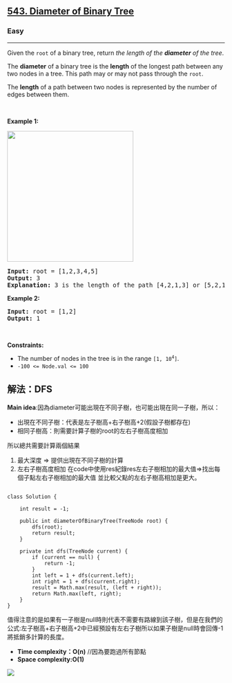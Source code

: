 <h2><a href="https://leetcode.com/problems/diameter-of-binary-tree/">543. Diameter of Binary Tree</a></h2><h3>Easy</h3><hr><div><p>Given the <code>root</code> of a binary tree, return <em>the length of the <strong>diameter</strong> of the tree</em>.</p>

<p>The <strong>diameter</strong> of a binary tree is the <strong>length</strong> of the longest path between any two nodes in a tree. This path may or may not pass through the <code>root</code>.</p>

<p>The <strong>length</strong> of a path between two nodes is represented by the number of edges between them.</p>

<p>&nbsp;</p>
<p><strong class="example">Example 1:</strong></p>
<img alt="" src="https://assets.leetcode.com/uploads/2021/03/06/diamtree.jpg" style="width: 292px; height: 302px;">
<pre><strong>Input:</strong> root = [1,2,3,4,5]
<strong>Output:</strong> 3
<strong>Explanation:</strong> 3 is the length of the path [4,2,1,3] or [5,2,1,3].
</pre>

<p><strong class="example">Example 2:</strong></p>

<pre><strong>Input:</strong> root = [1,2]
<strong>Output:</strong> 1
</pre>

<p>&nbsp;</p>
<p><strong>Constraints:</strong></p>

<ul>
	<li>The number of nodes in the tree is in the range <code>[1, 10<sup>4</sup>]</code>.</li>
	<li><code>-100 &lt;= Node.val &lt;= 100</code></li>
</ul>
</div>


<h2>解法：DFS</h2>

**Main idea**:因為diameter可能出現在不同子樹，也可能出現在同一子樹，所以：
* 出現在不同子樹：代表是左子樹高+右子樹高+2(假設子樹都存在)
* 相同子樹高：則需要計算子樹的root的左右子樹高度相加

所以總共需要計算兩個結果
1. 最大深度 => 提供出現在不同子樹的計算
2. 左右子樹高度相加
在code中使用res紀錄res左右子樹相加的最大值=>找出每個子點左右子樹相加的最大值
並比較父點的左右子樹高相加是更大。

```

class Solution {

    int result = -1;

    public int diameterOfBinaryTree(TreeNode root) {
        dfs(root);
        return result;
    }

    private int dfs(TreeNode current) {
        if (current == null) {
            return -1;
        }
        int left = 1 + dfs(current.left);
        int right = 1 + dfs(current.right);
        result = Math.max(result, (left + right));
        return Math.max(left, right);
    }
}
```

值得注意的是如果有一子樹是null時則代表不需要有路線到該子樹，但是在我們的公式:左子樹高+右子樹高+2中已經預設有左右子樹所以如果子樹是null時會回傳-1將抵銷多計算的長度。

* **Time complexity：O(n)** //因為要跑過所有節點 
* **Space complexity:O(1)**

![](https://i.imgur.com/pyYKl76.png)





